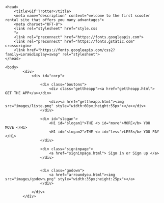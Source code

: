 <!DOCTYPE html>

	<head>
		<title>Gif'Trotter</title>
		<meta name="description" content="welcome to the first scooter rental site that offers you many advantages">
		<meta charset="UFT-8">
		<link rel="stylesheet" href="style.css
		">
		<link rel="preconnect" href="https://fonts.googleapis.com">
		<link rel="preconnect" href="https://fonts.gstatic.com" crossorigin>
		<link href="https://fonts.googleapis.com/css2?family=Lora&display=swap" rel="stylesheet">
	</head>

	<body>
			<div>
				<div id="corp">
        
					<div class="boutons">
						<div class="gettheapp"><a href="gettheapp.html"> GET THE APP</a></div>

						<div><a href="gettheapp.html"><img src="images/liste.png" style="width:60px;height:55px"></a></div>
					</div>

					<div id="slogan">
						<H1 id="slogan1">THE <b id="more">MORE</b> YOU MOVE </H1>
						<H1 id="slogan2">THE <b id="less">LESS</b> YOU PAY </H1>
					</div>

					<div class="signinpage">
						<a href="signinpage.html"> Sign in or Sign up </a>
					</div>
          
          
					<div class="godown">
						<a href="arroundyou.html"><img src="images/godown.png" style="width:35px;height:25px"></a>
					</div>
					
				</div>
			</div>
   </body>
